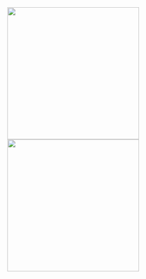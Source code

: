 <a href="https://github.com/anuraghazra/github-readme-stats">
  <img height=300 align="center" src="https://vercel.plerx.de/api?username=Plerx2493&show_icons=true&theme=onedark&count_private=true&show_icons=true&show=reviews,prs_merged,prs_merged_percentage" />
</a>
<a href="https://github.com/plerx2493/mads">
  <img height=300 align="center" src="https://vercel.plerx.de/api/top-langs/?username=Plerx2493&show_icons=true&theme=onedark&count_private=true" />
</a>
